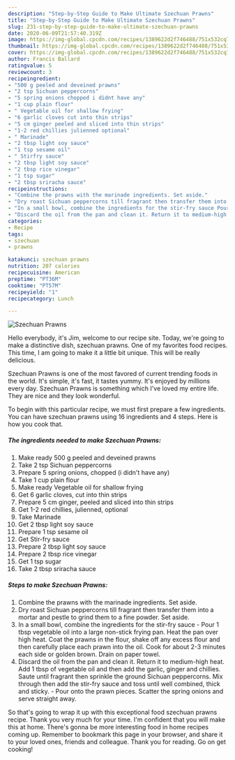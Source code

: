 ```yaml
---
description: "Step-by-Step Guide to Make Ultimate Szechuan Prawns"
title: "Step-by-Step Guide to Make Ultimate Szechuan Prawns"
slug: 231-step-by-step-guide-to-make-ultimate-szechuan-prawns
date: 2020-06-09T21:57:40.319Z
image: https://img-global.cpcdn.com/recipes/1389622d2f746488/751x532cq70/szechuan-prawns-recipe-main-photo.jpg
thumbnail: https://img-global.cpcdn.com/recipes/1389622d2f746488/751x532cq70/szechuan-prawns-recipe-main-photo.jpg
cover: https://img-global.cpcdn.com/recipes/1389622d2f746488/751x532cq70/szechuan-prawns-recipe-main-photo.jpg
author: Francis Ballard
ratingvalue: 5
reviewcount: 3
recipeingredient:
- "500 g peeled and deveined prawns"
- "2 tsp Sichuan peppercorns"
- "5 spring onions chopped i didnt have any"
- "1 cup plain flour"
- " Vegetable oil for shallow frying"
- "6 garlic cloves cut into thin strips"
- "5 cm ginger peeled and sliced into thin strips"
- "1-2 red chillies julienned optional"
- " Marinade"
- "2 tbsp light soy sauce"
- "1 tsp sesame oil"
- " Stirfry sauce"
- "2 tbsp light soy sauce"
- "2 tbsp rice vinegar"
- "1 tsp sugar"
- "2 tbsp sriracha sauce"
recipeinstructions:
- "Combine the prawns with the marinade ingredients. Set aside."
- "Dry roast Sichuan peppercorns till fragrant then transfer them into a mortar and pestle to grind them to a fine powder. Set aside."
- "In a small bowl, combine the ingredients for the stir-fry sauce Pour 1 tbsp vegetable oil into a large non-stick frying pan. Heat the pan over high heat. Coat the prawns in the flour, shake off any excess flour and then carefully place each prawn into the oil. Cook for about 2-3 minutes each side or golden brown. Drain on paper towel."
- "Discard the oil from the pan and clean it. Return it to medium-high heat. Add 1 tbsp of vegetable oil and then add the garlic, ginger and chillies. Saute until fragrant then sprinkle the ground Sichuan peppercorns. Mix through then add the stir-fry sauce and toss until well combined, thick and sticky. Pour onto the prawn pieces. Scatter the spring onions and serve straight away."
categories:
- Recipe
tags:
- szechuan
- prawns

katakunci: szechuan prawns 
nutrition: 207 calories
recipecuisine: American
preptime: "PT36M"
cooktime: "PT57M"
recipeyield: "1"
recipecategory: Lunch

---
```



![Szechuan Prawns](https://img-global.cpcdn.com/recipes/1389622d2f746488/751x532cq70/szechuan-prawns-recipe-main-photo.jpg)

Hello everybody, it's Jim, welcome to our recipe site. Today, we're going to make a distinctive dish, szechuan prawns. One of my favorites food recipes. This time, I am going to make it a little bit unique. This will be really delicious.



Szechuan Prawns is one of the most favored of current trending foods in the world. It's simple, it's fast, it tastes yummy. It's enjoyed by millions every day. Szechuan Prawns is something which I've loved my entire life. They are nice and they look wonderful.


To begin with this particular recipe, we must first prepare a few ingredients. You can have szechuan prawns using 16 ingredients and 4 steps. Here is how you cook that.

<!--inarticleads1-->

##### The ingredients needed to make Szechuan Prawns:

1. Make ready 500 g peeled and deveined prawns
1. Take 2 tsp Sichuan peppercorns
1. Prepare 5 spring onions, chopped (i didn&#39;t have any)
1. Take 1 cup plain flour
1. Make ready  Vegetable oil for shallow frying
1. Get 6 garlic cloves, cut into thin strips
1. Prepare 5 cm ginger, peeled and sliced into thin strips
1. Get 1-2 red chillies, julienned, optional
1. Take  Marinade
1. Get 2 tbsp light soy sauce
1. Prepare 1 tsp sesame oil
1. Get  Stir-fry sauce
1. Prepare 2 tbsp light soy sauce
1. Prepare 2 tbsp rice vinegar
1. Get 1 tsp sugar
1. Take 2 tbsp sriracha sauce




<!--inarticleads2-->

##### Steps to make Szechuan Prawns:

1. Combine the prawns with the marinade ingredients. Set aside.
1. Dry roast Sichuan peppercorns till fragrant then transfer them into a mortar and pestle to grind them to a fine powder. Set aside.
1. In a small bowl, combine the ingredients for the stir-fry sauce - Pour 1 tbsp vegetable oil into a large non-stick frying pan. Heat the pan over high heat. Coat the prawns in the flour, shake off any excess flour and then carefully place each prawn into the oil. Cook for about 2-3 minutes each side or golden brown. Drain on paper towel.
1. Discard the oil from the pan and clean it. Return it to medium-high heat. Add 1 tbsp of vegetable oil and then add the garlic, ginger and chillies. Saute until fragrant then sprinkle the ground Sichuan peppercorns. Mix through then add the stir-fry sauce and toss until well combined, thick and sticky. - Pour onto the prawn pieces. Scatter the spring onions and serve straight away.




So that's going to wrap it up with this exceptional food szechuan prawns recipe. Thank you very much for your time. I'm confident that you will make this at home. There's gonna be more interesting food in home recipes coming up. Remember to bookmark this page in your browser, and share it to your loved ones, friends and colleague. Thank you for reading. Go on get cooking!
